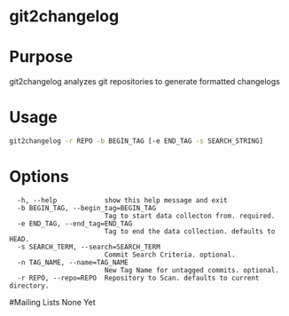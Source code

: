 git2changelog
=============

# Purpose
git2changelog analyzes git repositories to generate formatted changelogs
# Usage
```bash
git2changelog -r REPO -b BEGIN_TAG [-e END_TAG -s SEARCH_STRING]
```
# Options
```
  -h, --help            show this help message and exit
  -b BEGIN_TAG, --begin_tag=BEGIN_TAG
                        Tag to start data collecton from. required.
  -e END_TAG, --end_tag=END_TAG
                        Tag to end the data collection. defaults to HEAD.
  -s SEARCH_TERM, --search=SEARCH_TERM
                        Commit Search Criteria. optional.
  -n TAG_NAME, --name=TAG_NAME
                        New Tag Name for untagged commits. optional.
  -r REPO, --repo=REPO  Repository to Scan. defaults to current directory.

```
#Mailing Lists
None Yet
